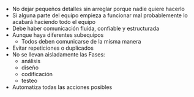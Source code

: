 - No dejar pequeños detalles sin arreglar porque nadie quiere hacerlo
- Si alguna parte del equipo empieza a funcionar mal probablemente lo acabará haciendo todo el equipo
- Debe haber comunicación fluida, confiable y estructurada
- Aunque haya diferentes subequipos 
	- Todos deben comunicarse de la misma manera
- Evitar repeticiones o duplicados
- No se llevan aisladamente las Fases:  
	- análisis
	- diseño
	- codificación
	- testeo
- Automatiza todas las acciones posibles